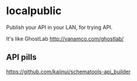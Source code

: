 localpublic
===========

Publish your API in your LAN, for trying API.

It's like GhostLab http://vanamco.com/ghostlab/

API pills
---

https://github.com/kaiinui/schematools-api_builder
